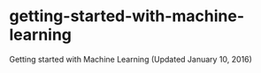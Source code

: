 # getting-started-with-machine-learning
Getting started with Machine Learning (Updated January 10, 2016)
